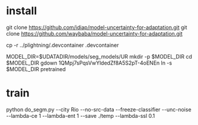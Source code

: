 

# install
git clone https://github.com/idiap/model-uncertainty-for-adaptation.git
git clone https://github.com/waybaba/model-uncertainty-for-adaptation.git

cp -r ../plightning/.devcontainer .devcontainer

MODEL_DIR=$UDATADIR/models/seg_models/UR
mkdir -p $MODEL_DIR
cd $MODEL_DIR
gdown 1QMpj7sPqsVwYldedZf8A5S2pT-4oENEn
ln -s $MODEL_DIR pretrained


# train
python do_segm.py --city Rio --no-src-data --freeze-classifier --unc-noise --lambda-ce 1 --lambda-ent 1  --save ./temp --lambda-ssl 0.1